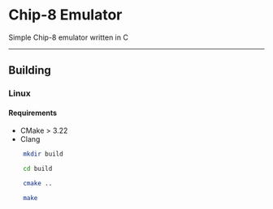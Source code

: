 # Chip-8 Emulator

Simple Chip-8 emulator written in C

---

## Building

### Linux

#### Requirements

- CMake > 3.22
- Clang

```bash
    mkdir build

    cd build

    cmake ..

    make
```

